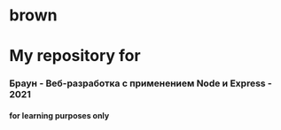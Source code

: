 # brown

# My repository for

### Браун - Веб-разработка с применением Node и Express - 2021

#### for learning purposes only
